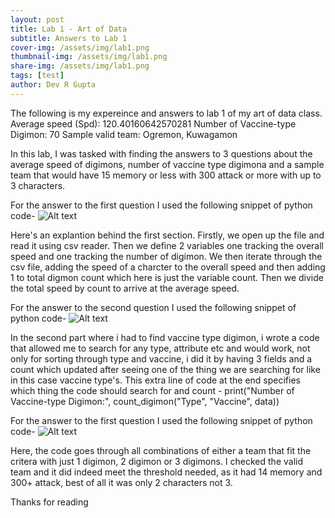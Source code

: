 ```yaml
---
layout: post
title: Lab 1 - Art of Data
subtitle: Answers to Lab 1
cover-img: /assets/img/lab1.png
thumbnail-img: /assets/img/lab1.png
share-img: /assets/img/lab1.png
tags: [test]
author: Dev R Gupta
---
```


The following is my expereince and answers to lab 1 of my art of data class.
Average speed (Spd): 120.40160642570281
Number of Vaccine-type Digimon: 70
Sample valid team: Ogremon, Kuwagamon

In this lab, I was tasked with finding the answers to 3 questions about the average speed of digimons, number of vaccine type digimona and a sample team that would have 15 memory or less with 300 attack or more with up to 3 characters.

For the answer to the first question I used the following snippet of python code- 
![Alt text](/assets/img/code#1.png)

Here's an explantion behind the first section. Firstly, we open up the file and read it using csv reader. Then we define 2 variables one tracking the overall speed and one tracking the number of digimon. We then iterate through the csv file, adding the speed of a charcter to the overall speed and then adding 1 to total digmon count which here is just the variable count. Then we divide the total speed by count to arrive at the average speed. 


For the answer to the second question I used the following snippet of python code- 
![Alt text](/assets/img/code#2.png)

In the second part where i had to find vaccine type digimon, i wrote a code that allowed me to search for any type, attribute etc and would work, not only for sorting through type and vaccine, i did it by having 3 fields and a count which updated after seeing one of the thing we are searching for like in this case vaccine type's. This extra line of code at the end specifies which thing the code should search for and count - print("Number of Vaccine-type Digimon:", count_digimon("Type", "Vaccine", data))


For the answer to the first question I used the following snippet of python code- 
![Alt text](/assets/img/code#3.png)

Here, the code goes through all combinations of either a team that fit the critera with just 1 digimon, 2 digimon or 3 digimons. I checked the valid team and it did indeed meet the threshold needed, as it had 14 memory and 300+ attack, best of all it was only 2 characters not 3. 

Thanks for reading
